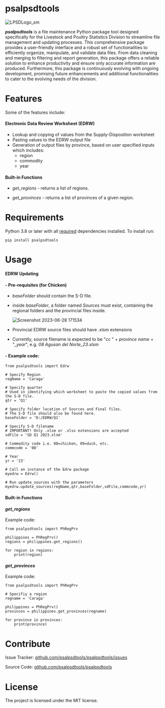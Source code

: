 # psalpsdtools
![LPSDLogo_sm](https://github.com/tondiaz/psalpsdtools/assets/3798545/643ce509-132b-47ad-b803-d75a1ffb421a)

**_psalpsdtools_** is a file maintenance Python package tool designed specifically for the Livestock and Poultry Statistics Division to streamline file management and updating processes. This comprehensive package provides a user-friendly interface and a robust set of functionalities to efficiently organize, manipulate, and validate data files. From data cleaning and merging to filtering and report generation, this package offers a reliable solution to enhance productivity and ensure only accurate information are produced. Furthermore, this package is continuously evolving with ongoing development, promising future enhancements and additional functionalities to cater to the evolving needs of the division.

# Features

Some of the features include:

####  Electronic Data Review Worksheet (EDRW)
- Lookup and copying of values from the Supply-Disposition worksheet
- Pasting values to the EDRW output file
- Generation of output files by province, based on user specified inputs which includes:
	- region
	- commodity
	- year

#### Built-in Functions
- _get_regions_ - returns a list of regions.

- _get_provinces_ - returns a list of provinces of a given region.

# Requirements

Python 3.8 or later with all [required](https://github.com/tondiaz/psalpsdtools/blob/main/docs/requirements.txt) dependencies installed. To install run:

```
pip install psalpsdtools
```
# Usage

#### EDRW Updating

#### - Pre-requisites (for Chicken)
- _baseFolder_ should contain the S-D file.
- inside _baseFolder_, a folder named _Sources_ must exist, containing the regional folders and the provincial files inside.
  
	![Screenshot 2023-06-28 171534](https://github.com/tondiaz/psalpsdtools/assets/3798545/711bc2dc-e45a-413d-9551-d064e1e73d46)

- Provincial EDRW source files should have .xlsm extensions
- Currently, source filename is expected to be "_cc_ " + _province name_ + "__year_", e.g. _08 Agusan del Norte_23.xlsm_

#### - Example code:
 
```
from psalpsdtools import Edrw

# Specify Region
regName = 'Caraga'

# Specify quarter
# Used in identifying which worksheet to paste the copied values from the S-D file.
qtr = 'Q1'

# Specify folder location of Sources and Final files.
# The S-D file should also be found here.
baseFolder = 'D:/EDRW/Q1'

# Specify S-D filename
# IMPORTANT! Only .xlsm or .xlsx extensions are accepted
sdFile = 'SD Q1 2023.xlsm'

# Commodity code i.e. 08=chicken, 09=duck, etc.
commcode = '08'

# Year
yr = '23'

# Call an instance of the Edrw package
myedrw = Edrw()

# Run update_sources with the parameters
myedrw.update_sources(regName,qtr,baseFolder,sdFile,commcode,yr)
```

#### Built-in Functions
#### _get_regions_
Example code:
```
from psalpsdtools import PhRegPrv

philippines = PhRegPrv()
regions = philippines.get_regions()

for region in regions:
    print(region)
```

#### _get_provinces_
Example code:
```
from psalpsdtools import PhRegPrv

# Specifiy a region
regname = 'Caraga'

philippines = PhRegPrv()
provinces = philippines.get_provinces(regname)

for province in provinces:
    print(province)
```

# Contribute

Issue Tracker: [github.com/psalpsdtools/psalpsdtools/issues](github.com/psalpsdtools/psalpsdtools/issues)

Source Code: [github.com/psalpsdtools/psalpsdtools](github.com/psalpsdtools/psalpsdtools)

# License

The project is licensed under the MIT license.
